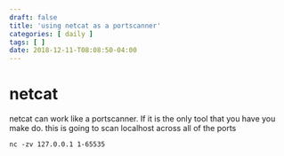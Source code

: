 ```yaml
---
draft: false
title: 'using netcat as a portscanner'
categories: [ daily ]
tags: [ ]
date: 2018-12-11-T08:08:50-04:00
---
```


# netcat
netcat can work like a portscanner.   If it is the only tool that you have you make do.
this is going to scan localhost across all of the ports

```
nc -zv 127.0.0.1 1-65535
```